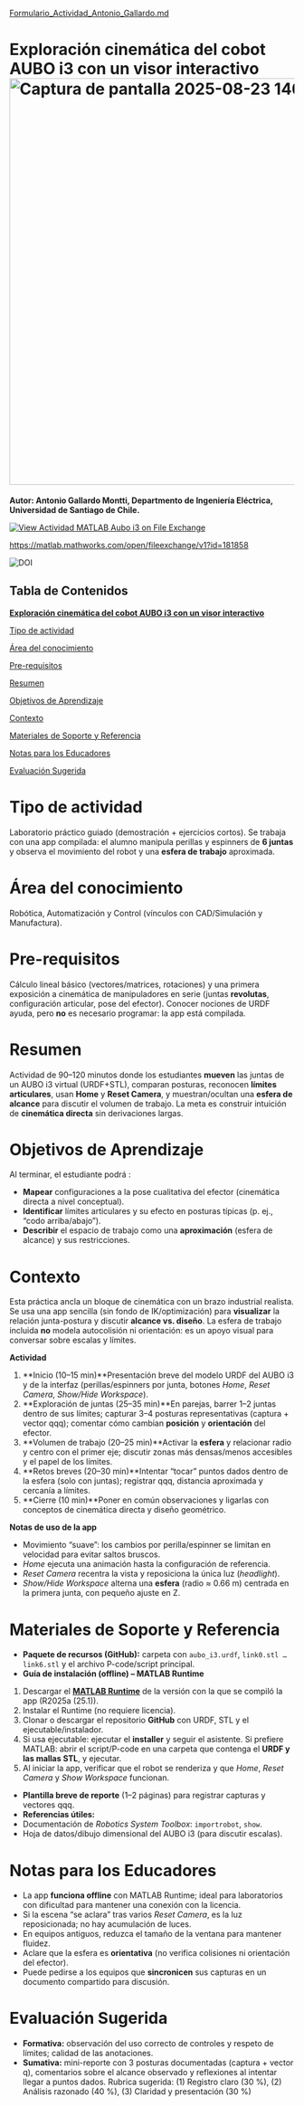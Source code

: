 [Formulario_Actividad_Antonio_Gallardo.md](https://github.com/user-attachments/files/21950709/Formulario_Actividad_Antonio_Gallardo.md)


# **Exploración cinemática del cobot AUBO i3 con un visor interactivo**<img width="1365" height="719" alt="Captura de pantalla 2025-08-23 140420" src="https://github.com/user-attachments/assets/7916b42b-3296-44a4-88cf-63952355f5d8" />


**Autor: Antonio Gallardo Montti, Departmento de Ingeniería Eléctrica, Universidad de Santiago de Chile.**

[![View Actividad MATLAB Aubo i3 on File Exchange](https://www.mathworks.com/matlabcentral/images/matlab-file-exchange.svg)](https://la.mathworks.com/matlabcentral/fileexchange/181858-actividad-matlab-aubo-i3)

https://matlab.mathworks.com/open/fileexchange/v1?id=181858

<!-- Begin Toc -->
![DOI](https://zenodo.org/badge/DOI/10.5281/zenodo.16934110.svg)
## Tabla de Contenidos
[**Exploración cinemática del cobot AUBO i3 con un visor interactivo**](#TMP_2d11)
 
[Tipo de actividad](#TMP_0a87)
 
[Área del conocimiento](#TMP_530d)
 
[Pre\-requisitos](#TMP_1b05)
 
[Resumen](#TMP_34ae)
 
[Objetivos de Aprendizaje](#TMP_45ad)
 
[Contexto](#TMP_3892)
 
[Materiales de Soporte y Referencia](#TMP_3529)
 
[Notas para los Educadores](#TMP_66c7)
 
[Evaluación Sugerida](#TMP_4d60)
 
<!-- End Toc -->
<a id="TMP_0a87"></a>

# Tipo de actividad

Laboratorio práctico guiado (demostración + ejercicios cortos). Se trabaja con una app compilada: el alumno manipula perillas y espinners de **6 juntas** y observa el movimiento del robot y una **esfera de trabajo** aproximada.

<a id="TMP_530d"></a>

# Área del conocimiento

Robótica, Automatización y Control (vínculos con CAD/Simulación y Manufactura).

<a id="TMP_1b05"></a>

# Pre\-requisitos

Cálculo lineal básico (vectores/matrices, rotaciones) y una primera exposición a cinemática de manipuladores en serie (juntas **revolutas**, configuración articular, pose del efector). Conocer nociones de URDF ayuda, pero **no** es necesario programar: la app está compilada.

<a id="TMP_34ae"></a>

# Resumen

Actividad de 90–120 minutos donde los estudiantes **mueven** las juntas de un AUBO i3 virtual (URDF+STL), comparan posturas, reconocen **límites articulares**, usan **Home** y **Reset Camera**, y muestran/ocultan una **esfera de alcance** para discutir el volumen de trabajo. La meta es construir intuición de **cinemática directa** sin derivaciones largas.

# Objetivos de Aprendizaje

Al terminar, el estudiante podrá :

-   **Mapear** configuraciones a la pose cualitativa del efector (cinemática directa a nivel conceptual). 
-  **Identificar** límites articulares y su efecto en posturas típicas (p. ej., “codo arriba/abajo”). 
-  **Describir** el espacio de trabajo como una **aproximación** (esfera de alcance) y sus restricciones. 
<a id="TMP_3892"></a>

# Contexto

Esta práctica ancla un bloque de cinemática con un brazo industrial realista. Se usa una app sencilla (sin fondo de IK/optimización) para **visualizar** la relación junta\-postura y discutir **alcance vs. diseño**. La esfera de trabajo incluida **no** modela autocolisión ni orientación: es un apoyo visual para conversar sobre escalas y límites.


**Actividad**

1.  **Inicio (10–15 min)**Presentación breve del modelo URDF del AUBO i3 y de la interfaz (perillas/espinners por junta, botones *Home*, *Reset Camera*, *Show/Hide Workspace*).
2. **Exploración de juntas (25–35 min)**En parejas, barrer 1–2 juntas dentro de sus límites; capturar 3–4 posturas representativas (captura + vector qqq); comentar cómo cambian **posición** y **orientación** del efector.
3. **Volumen de trabajo (20–25 min)**Activar la **esfera** y relacionar radio y centro con el primer eje; discutir zonas más densas/menos accesibles y el papel de los límites.
4. **Retos breves (20–30 min)**Intentar “tocar” puntos dados dentro de la esfera (solo con juntas); registrar qqq, distancia aproximada y cercanía a límites.
5. **Cierre (10 min)**Poner en común observaciones y ligarlas con conceptos de cinemática directa y diseño geométrico.

**Notas de uso de la app**

-  Movimiento “suave”: los cambios por perilla/espinner se limitan en velocidad para evitar saltos bruscos. 
-  *Home* ejecuta una animación hasta la configuración de referencia. 
-  *Reset Camera* recentra la vista y reposiciona la única luz (*headlight*). 
-  *Show/Hide Workspace* alterna una **esfera** (radio ≈ 0.66 m) centrada en la primera junta, con pequeño ajuste en Z. 
<a id="TMP_3529"></a>

# Materiales de Soporte y Referencia
-  **Paquete de recursos (GitHub):** carpeta con `aubo_i3.urdf`, `link0.stl … link6.stl` y el archivo P\-code/script principal. 
-  **Guía de instalación (offline) – MATLAB Runtime** 

1.  Descargar el [**MATLAB Runtime**](https://la.mathworks.com/products/compiler/matlab-runtime.html) de la versión con la que se compiló la app (R2025a (25.1)).
2. Instalar el Runtime (no requiere licencia).
3. Clonar o descargar el repositorio **GitHub** con URDF, STL y el ejecutable/instalador.
4. Si usa ejecutable: ejecutar el **installer** y seguir el asistente. Si prefiere MATLAB: abrir el script/P\-code en una carpeta que contenga el **URDF y las mallas STL**, y ejecutar.
5. Al iniciar la app, verificar que el robot se renderiza y que *Home*, *Reset Camera* y *Show Workspace* funcionan.

-  **Plantilla breve de reporte** (1–2 páginas) para registrar capturas y vectores qqq. 
-  **Referencias útiles:** 
-  Documentación de *Robotics System Toolbox*: `importrobot`, `show`. 
-  Hoja de datos/dibujo dimensional del AUBO i3 (para discutir escalas). 
<a id="TMP_66c7"></a>

# Notas para los Educadores
-  La app **funciona offline** con MATLAB Runtime; ideal para laboratorios con dificultad para mantener una conexión con la licencia. 
-  Si la escena “se aclara” tras varios *Reset Camera*, es la luz reposicionada; no hay acumulación de luces. 
-  En equipos antiguos, reduzca el tamaño de la ventana para mantener fluidez. 
-  Aclare que la esfera es **orientativa** (no verifica colisiones ni orientación del efector). 
-  Puede pedirse a los equipos que **sincronicen** sus capturas en un documento compartido para discusión. 
<a id="TMP_4d60"></a>

# Evaluación Sugerida
-  **Formativa:** observación del uso correcto de controles y respeto de límites; calidad de las anotaciones. 
-  **Sumativa:** mini\-reporte con 3 posturas documentadas (captura + vector q), comentarios sobre el alcance observado y reflexiones al intentar llegar a puntos dados. Rubrica sugerida: (1) Registro claro (30 %), (2) Análisis razonado (40 %), (3) Claridad y presentación (30 %)

